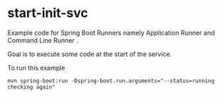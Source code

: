 # start-init-svc

Example code for Spring Boot Runners namely Application Runner and Command Line Runner .

Goal is to execute some code at the start of the service.

To run this example
```
mvn spring-boot:run -Dspring-boot.run.arguments="--status=running  checking again"
```
